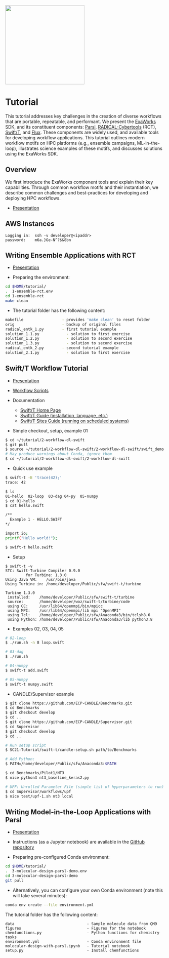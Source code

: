 <img src="https://exaworks.org/images/exaworks-name.png" width="250" />

# Tutorial

This tutorial addresses key challenges in the creation of diverse workflows that are portable, repeatable, and performant. We present the [ExaWorks](https://exaworks.org) SDK, and its constituent components: [Parsl](https://parsl-project.org/), [RADICAL-Cybertools](https://radical-cybertools.github.io/) (RCT), [Swift/T](https://swift-lang.github.io/swift-t/guide.html), and [Flux](http://flux-framework.org/). These components are widely used, and available tools for developing workflow applications. This tutorial outlines modern workflow motifs on HPC platforms (e.g., ensemble campaigns, ML-in-the-loop), illustrates science examples of these motifs, and discusses solutions using the ExaWorks SDK.

## Overview

We first introduce the ExaWorks component tools and explain their key capabilities. Through common workflow motifs and their instantiation, we  describe common challenges and best-practices for developing and deploying HPC workflows.

- [Presentation](https://github.com/ExaWorks/Tutorial/blob/main/presentations/01-introduction.pdf)

## AWS Instances

```
Logging in:  ssh -v developer@<ipaddr>
password:    m6a.}Ge-N^?$&8bn
```


## Writing Ensemble Applications with RCT

- [Presentation](https://github.com/ExaWorks/Tutorial/blob/main/presentations/02-rct.pdf)

- Preparing the environment:

```sh
cd $HOME/tutorial/
.  1-ensemble-rct.env
cd 1-ensemble-rct
make clean
```

- The tutorial folder has the following content:
```sh
makefile                 - provides 'make clean' to reset folder
orig                     - backup of original files
radical_entk_1.py        - first tutorial example
solution_1.1.py            - solution to first exercise
solution_1.2.py            - solution to second exercise
solution_1.3.py            - solution to second exercise
radical_entk_2.py        - second tutorial example
solution_2.1.py            - solution to first exercise
```

## Swift/T Workflow Tutorial

- [Presentation](https://docs.google.com/presentation/d/1eCn1OnM8G1q2Aznv1L5qAc76kIKVlbOG-ydUj95YjL4)
- [Workflow Scripts](https://github.com/ExaWorks/SC21-Tutorial/tree/main/2-workflow-dl-swift)

- Documentation
    - [Swift/T Home Page](http://swift-lang.org/Swift-T)
    - [Swift/T Guide (installation, language, etc.)](https://swift-lang.github.io/swift-t/guide.html)
    - [Swift/T Sites Guide (running on scheduled systems)](https://swift-lang.github.io/swift-t/sites.html)

- Simple checkout, setup, example 01

```sh
$ cd ~/tutorial/2-workflow-dl-swift
$ git pull
$ source ~/tutorial/2-workflow-dl-swift/2-workflow-dl-swift/swift_demo.env
# May produce warnings about Conda, ignore them
$ cd ~/tutorial/2-workflow-dl-swift/2-workflow-dl-swift
```

- Quick use example
```sh
$ swift-t -E 'trace(42);'
trace: 42

$ ls
01-hello  02-loop  03-dag 04-py  05-numpy
$ cd 01-hello
$ cat hello.swift  

/**
  Example 1 - HELLO.SWIFT
*/

import io;
printf("Hello world!");

$ swift-t hello.swift 
```

- Setup
```
$ swift-t -v
STC: Swift-Turbine Compiler 0.9.0
         for Turbine: 1.3.0
Using Java VM:    /usr/bin/java
Using Turbine in: /home/developer/Public/sfw/swift-t/turbine

Turbine 1.3.0
 installed:    /home/developer/Public/sfw/swift-t/turbine
 source:       /home/developer/woz/swift-t/turbine/code
 using CC:     /usr/lib64/openmpi/bin/mpicc
 using MPI:    /usr/lib64/openmpi/lib mpi "OpenMPI"
 using Tcl:    /home/developer/Public/sfw/Anaconda3/bin/tclsh8.6
 using Python: /home/developer/Public/sfw/Anaconda3/lib python3.8
```

- Examples 02, 03, 04, 05

```sh
# 02-loop
$ ./run.sh -n 8 loop.swift

# 03-dag
$ ./run.sh

# 04-numpy
$ swift-t add.swift

# 05-numpy 
$ swift-t numpy.swift
```

- CANDLE/Supervisor example

```sh
$ git clone https://github.com/ECP-CANDLE/Benchmarks.git
$ cd Benchmarks
$ git checkout develop
$ cd ..
$ git clone https://github.com/ECP-CANDLE/Supervisor.git
$ cd Supervisor
$ git checkout develop
$ cd ..

# Run setup script
$ SC21-Tutorial/swift-t/candle-setup.sh path/to/Benchmarks

# Add Python:
$ PATH=/home/developer/Public/sfw/Anaconda3:$PATH

$ cd Benchmarks/Pilot1/NT3
$ nice python3 nt3_baseline_keras2.py

# UPF: Unrolled Parameter File (simple list of hyperparameters to run)
$ cd Supervisor/workflows/upf
$ nice test/upf-1.sh nt3 local
```

## Writing Model-in-the-Loop Applications with Parsl

- [Presentation](https://github.com/ExaWorks/Tutorial/blob/main/presentations/04-parsl.pdf)

- Instructions (as a Jupyter notebook) are available in the [GitHub repository](https://github.com/ExaWorks/molecular-design-parsl-demo)

- Preparing pre-configured Conda environment:
```sh
cd $HOME/tutorial/
.  3-molecular-design-parsl-demo.env
cd 3-molecular-design-parsl-demo
git pull
```

- Alternatively, you can configure your own Conda environment (note this will take several minutes): 
```sh
conda env create --file environment.yml
```

 The tutorial folder has the following content:
```
data                                - Sample molecule data from QM9
figures                             - Figures for the notebook
chemfunctions.py                    - Python functions for chemistry tasks
environment.yml                     - Conda environment file
molecular-design-with-parsl.ipynb   - Tutorial notebook
setup.py                            - Install chemfunctions
```
